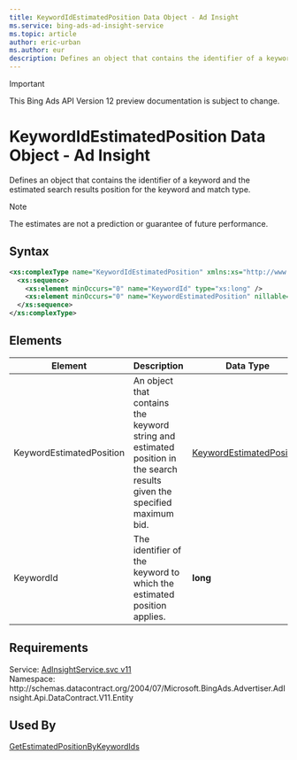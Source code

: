 ```yaml
---
title: KeywordIdEstimatedPosition Data Object - Ad Insight
ms.service: bing-ads-ad-insight-service
ms.topic: article
author: eric-urban
ms.author: eur
description: Defines an object that contains the identifier of a keyword and the estimated search results position for the keyword and match type.
---
```

> [!IMPORTANT]
> This Bing Ads API Version 12 preview documentation is subject to change.

# KeywordIdEstimatedPosition Data Object - Ad Insight
Defines an object that contains the identifier of a keyword and the estimated search results position for the keyword and match type.

> [!NOTE]
> The estimates are not a prediction or guarantee of future performance.

## Syntax
```xml
<xs:complexType name="KeywordIdEstimatedPosition" xmlns:xs="http://www.w3.org/2001/XMLSchema">
  <xs:sequence>
    <xs:element minOccurs="0" name="KeywordId" type="xs:long" />
    <xs:element minOccurs="0" name="KeywordEstimatedPosition" nillable="true" type="tns:KeywordEstimatedPosition" />
  </xs:sequence>
</xs:complexType>
```

## <a name="elements"></a>Elements

|Element|Description|Data Type|
|-----------|---------------|-------------|
|<a name="keywordestimatedposition"></a>KeywordEstimatedPosition|An object that contains the keyword string and estimated position in the search results given the specified maximum bid.|[KeywordEstimatedPosition](keywordestimatedposition.md)|
|<a name="keywordid"></a>KeywordId|The identifier of the keyword to which the estimated position applies.|**long**|

## Requirements
Service: [AdInsightService.svc v11](https://adinsight.api.bingads.microsoft.com/Api/Advertiser/AdInsight/v11/AdInsightService.svc)  
Namespace: http\://schemas.datacontract.org/2004/07/Microsoft.BingAds.Advertiser.AdInsight.Api.DataContract.V11.Entity  

## Used By
[GetEstimatedPositionByKeywordIds](getestimatedpositionbykeywordids.md)  
